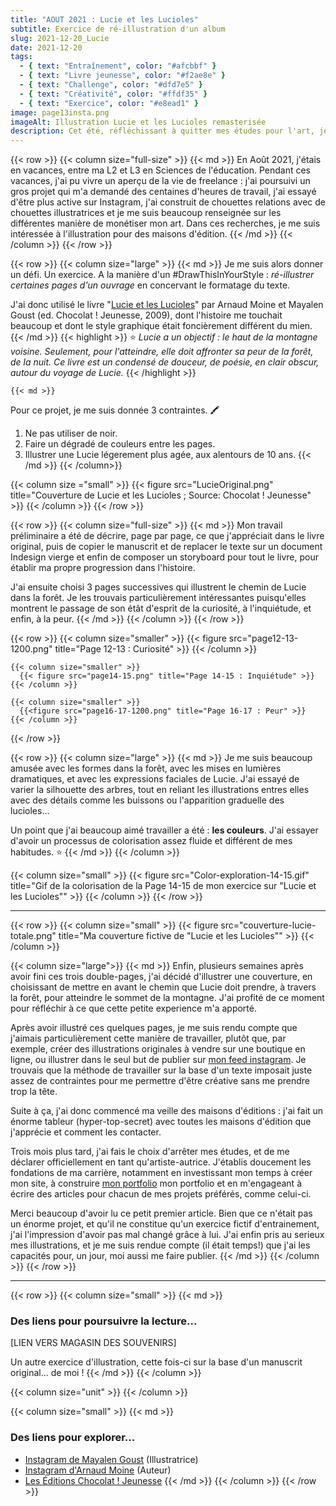 ```yaml
---
title: "AOUT 2021 : Lucie et les Lucioles"
subtitle: Exercice de ré-illustration d'un album
slug: 2021-12-20_Lucie
date: 2021-12-20
tags:
  - { text: "Entraînement", color: "#afcbbf" }
  - { text: "Livre jeunesse", color: "#f2ae8e" }
  - { text: "Challenge", color: "#dfd7e5" }
  - { text: "Créativité", color: "#ffdf35" }
  - { text: "Exercice", color: "#e8ead1" }
image: page13insta.png
imageAlt: Illustration Lucie et les Lucioles remasterisée
description: Cet été, réfléchissant à quitter mes études pour l'art, je me suis donné un défi créatif. Je me suis donc exercée sur l'album jeunesse "Lucie et les Lucioles" par Arnaud Moine et Mayalen Goust (Chocolat ! jeunesse, 2009)...
---
```


{{< row >}}
  {{< column size="full-size" >}}
     {{< md >}}
En Août 2021, j'étais en vacances, entre ma L2 et L3 en Sciences de l'éducation. Pendant ces vacances, j'ai pu vivre un aperçu de la vie de freelance : j'ai poursuivi un gros projet qui m'a demandé des centaines d'heures de travail, j'ai essayé d'être plus active sur Instagram, j'ai construit de chouettes relations avec de chouettes illustratrices et je me suis beaucoup renseignée sur les différentes manière de monétiser mon art. Dans ces recherches, je me suis intéressée à l'illustration pour des maisons d'édition.
     {{< /md >}}
  {{< /column >}}
{{< /row >}}

{{< row >}}
  {{< column size="large" >}}
    {{< md >}}
Je me suis alors donner un défi. Un exercice. A la manière d'un #DrawThisInYourStyle : _ré-illustrer certaines pages d'un ouvrage_ en concervant le formatage du texte.

J'ai donc utilisé le livre "[Lucie et les Lucioles](https://www.chocolat-jeunesse.com/livre_jeunesse_lucie_et_les_lucioles.php)" par Arnaud Moine et Mayalen Goust (ed. Chocolat ! Jeunesse, 2009), dont l'histoire me touchait beaucoup et dont le style graphique était foncièrement différent du mien.
    {{< /md >}}
    {{< highlight >}}
⭐ *Lucie a un objectif : le haut de la montagne voisine. Seulement, pour l'atteindre, elle doit affronter sa peur de la forêt, de la nuit. Ce livre est un condensé de douceur, de poésie, en clair obscur, autour du voyage de Lucie.*
    {{< /highlight >}}

    {{< md >}}
Pour ce projet, je me suis donnée 3 contraintes. 🖍️
1. Ne pas utiliser de noir.
2. Faire un dégradé de couleurs entre les pages.
3. Illustrer une Lucie légerement plus agée, aux alentours de 10 ans.
    {{< /md >}}
  {{< /column>}}

  {{< column size ="small" >}}
    {{< figure src="LucieOriginal.png" title="Couverture de Lucie et les Lucioles ; Source: Chocolat ! Jeunesse" >}}
  {{< /column >}}
{{< /row >}}

{{< row >}}
  {{< column size="full-size" >}}
    {{< md >}}
Mon travail préliminaire a été de décrire, page par page, ce que j'appréciait dans le livre original, puis de copier le manuscrit et de replacer le texte sur un document Indesign vierge et enfin de composer un storyboard pour tout le livre, pour établir ma propre progression dans l'histoire.

J'ai ensuite choisi 3 pages successives qui illustrent le chemin de Lucie dans la forêt. Je les trouvais particulièrement intéressantes puisqu'elles montrent le passage de son étât d'esprit de la curiosité, à l'inquiétude, et enfin, à la peur.
    {{< /md >}}
  {{< /column >}}
{{< /row >}}

{{< row >}}
    {{< column size="smaller" >}}
      {{< figure src="page12-13-1200.png" title="Page 12-13 : Curiosité" >}}
    {{< /column >}}

    {{< column size="smaller" >}}
      {{< figure src="page14-15.png" title="Page 14-15 : Inquiétude" >}}
    {{< /column >}}

    {{< column size="smaller" >}}
      {{<figure src="page16-17-1200.png" title="Page 16-17 : Peur" >}}
    {{< /column >}}
{{< /row >}}

{{< row >}}
  {{< column size="large" >}}
    {{< md >}}
Je me suis beaucoup amusée avec les formes dans la forêt, avec les mises en lumières dramatiques, et avec les expressions faciales de Lucie. J'ai essayé de varier la silhouette des arbres, tout en reliant les illustrations entres elles avec des détails comme les buissons ou l'apparition graduelle des lucioles...

Un point que j'ai beaucoup aimé travailler a été : **les couleurs**. J'ai essayer d'avoir un processus de colorisation assez fluide et différent de mes habitudes. ⭐
    {{< /md >}}
  {{< /column >}}

  {{< column size="small" >}}
    {{< figure src="Color-exploration-14-15.gif" title="Gif de la colorisation de la Page 14-15 de mon exercice sur \"Lucie et les Lucioles\"" >}}
  {{< /column >}}
{{< /row >}}

___

{{< row >}}
  {{< column size="small" >}}
      {{< figure src="couverture-lucie-totale.png" title="Ma couverture fictive de \"Lucie et les Lucioles\"" >}}
  {{< /column >}}

  {{< column size="large">}}
    {{< md >}}
Enfin, plusieurs semaines après avoir fini ces trois double-pages, j'ai décidé d'illustrer une couverture, en choisissant de mettre en avant le chemin que Lucie doit prendre, à travers la forêt, pour atteindre le sommet de la montagne.
      J'ai profité de ce moment pour réfléchir à ce que cette petite experience m'a apporté.

Après avoir illustré ces quelques pages, je me suis rendu compte que j'aimais particulièrement cette manière de travailler, plutôt que, par exemple, créer des illustrations originales à vendre sur une boutique en ligne, ou illustrer dans le seul but de publier sur [mon feed instagram](https://www.instagram.com/atelier.traviole/ "Léna Desmettre 🍓 Instagram"). Je trouvais que la méthode de travailler sur la base d'un texte imposait juste assez de contraintes pour me permettre d'être créative sans me prendre trop la tête.

Suite à ça, j'ai donc commencé ma veille des maisons d'éditions : j'ai fait un énorme tableur (hyper-top-secret) avec toutes les maisons d'édition que j'apprécie et comment les contacter.

Trois mois plus tard, j'ai fais le choix d'arrêter mes études, et de me déclarer officiellement en tant qu'artiste-autrice. J'établis doucement les fondations de ma carrière, notamment en investissant mon temps à créer mon site, à construire [mon portfolio](https://ateliertraviole.fr/portfolio/ "Page portfolio sur mon site") mon portfolio et en m'engageant à écrire des articles pour chacun de mes projets préférés, comme celui-ci.

Merci beaucoup d'avoir lu ce petit premier article. Bien que ce n'était pas un énorme projet, et qu'il ne constitue qu'un exercice fictif d'entrainement, j'ai l'impression d'avoir pas mal changé grâce à lui. J'ai enfin pris au serieux mes illustrations, et je me suis rendue compte (il était temps!) que j'ai les capacités pour, un jour, moi aussi me faire publier.
    {{< /md >}}
  {{< /column >}}
{{< /row >}}
___
{{< row >}}
  {{< column size="small" >}}
    {{< md >}}
### Des liens pour poursuivre la lecture...

[LIEN VERS MAGASIN DES SOUVENIRS]

Un autre exercice d'illustration, cette fois-ci sur la base d'un manuscrit original... de moi !
    {{< /md >}}
  {{< /column >}}

  {{< column size="unit" >}}
  {{< /column >}}

  {{< column size="small" >}}
    {{< md >}}
### Des liens pour explorer...

- [Instagram de Mayalen Goust](https://www.instagram.com/mayalengoust/) (Illustratrice)
- [Instagram d'Arnaud Moine](https://www.instagram.com/arnaudmoine/) (Auteur)
- [Les Éditions Chocolat ! Jeunesse](https://www.chocolat-jeunesse.com/)
    {{< /md >}}
  {{< /column >}}
{{< /row >}}

